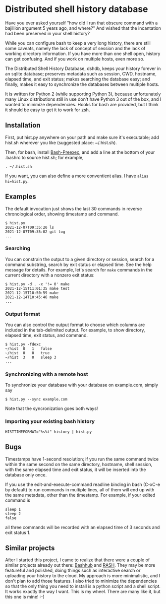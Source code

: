 # Distributed shell history database

Have you ever asked yourself "how did I run that obscure command with a
bajillion argument 5 years ago, and where?" And wished that the incantation
had been preserved in your shell history?

While you can configure bash to keep a very long history, there are still some
caveats, namely the lack of concept of session and the lack of working
directory information. If you have more than one shell open, history can get
confusing. And if you work on multiple hosts, even more so.

The Distributed Shell History Database, dshdb, keeps your history forever in an
sqlite database; preserves metadata such as session, CWD, hostname, elapsed
time, and exit status; makes searching the database easy; and finally, makes it
easy to synchronize the databases between multiple hosts.

It is written for Python 2 (while supporting Python 3), because unfortunately
many Linux distributions still in use don't have Python 3 out of the box, and I
wanted to minimize dependencies. Hooks for bash are provided, but I think it
should be easy to get it to work for zsh.

## Installation

First, put hist.py anywhere on your path and make sure it's executable; add
hist.sh wherever you like (suggested place: ~/.hist.sh).

Then, for bash, install
[Bash-Preexec](https://github.com/rcaloras/bash-preexec), and add a line at
the bottom of your .bashrc to source hist.sh; for example,

```
. ~/.hist.sh
```

If you want, you can also define a more conventient alias. I have `alias
hi=hist.py`.

## Examples

The default invocation just shows the last 30 commands in reverse chronological
order, showing timestamp and command.

```
$ hist.py
2021-12-07T09:35:20	ls
2021-12-07T09:35:02	git log
...
```

### Searching

You can constrain the output to a given directory or session, search for a
command substring, search by exit status or elapsed time. See the help message
for details. For example, let's search for `make` commands in the current
directory with a nonzero exit status:

```
$ hist.py -d . -x '!= 0' make
2021-12-15T11:01:35	make test
2021-12-15T10:50:59	make
2021-12-14T10:45:46	make
...
```

### Output format

You can also control the output format to choose which columns are included in
the tab-delimited output. For example, to show directory, elapsed time, exit
status, and command.

```
$ hist.py -fdexc
~/hist	0	1	false
~/hist	0	0	true
~/hist	3	0	sleep 3
...
```

### Synchronizing with a remote host

To synchronize your database with your database on example.com, simply say

```
$ hist.py --sync example.com
```

Note that the syncronization goes both ways!

### Importing your existing bash history

```
HISTTIMEFORMAT="%s%t" history | hist.py
```

## Bugs

Timestamps have 1-second resolution; if you run the same command twice within
the same second on the same directory, hostname, shell session, with the same
elapsed time and exit status, it will be inserted into the database only once.

If you use the edit-and-execute-command readline binding in bash (C-xC-e by
default) to run commands in multiple lines, all of them will end up with the
same metadata, other than the timestamp. For example, if your edited command is

    sleep 1
    sleep 2
    false

all three commands will be recorded with an elapsed time of 3 seconds and exit
status 1.

## Similar projects

After I started this project, I came to realize that there were a couple of
similar projects already out there:
[Bashhub](https://github.com/rcaloras/bashhub-client) and
[RASH](https://github.com/tkf/rash). They may be more featureful and polished,
doing things such as interactive search or uploading your history to the cloud.
My approach is more minimalistic, and I don't plan to add those features. I
also tried to minimize the dependencies so that the only thing you need to
install is a python script and a shell script. It works exactly the way I want.
This is my wheel. There are many like it, but this one is mine! :-)
